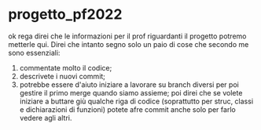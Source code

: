 # progetto_pf2022
ok rega direi che le informazioni per il prof riguardanti il progetto potremo metterle qui. Direi che intanto segno solo un paio di cose che secondo me sono essenziali:
1) commentate molto il codice;
2) descrivete i nuovi commit;
3) potrebbe essere d'aiuto iniziare a lavorare su branch diversi per poi gestire il primo merge quando siamo assieme;
poi direi che se volete iniziare a buttare giù qualche riga di codice (soprattutto per struc, classi e dichiarazioni di funzioni) potete afre commit anche solo per farlo vedere agli altri.
